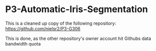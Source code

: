 # P3-Automatic-Iris-Segmentation

This is a cleaned up copy of the following repository: https://github.com/nielsr2/P3-G306

This is done, as the other repository's owner account hit Githubs data bandwidth quota

